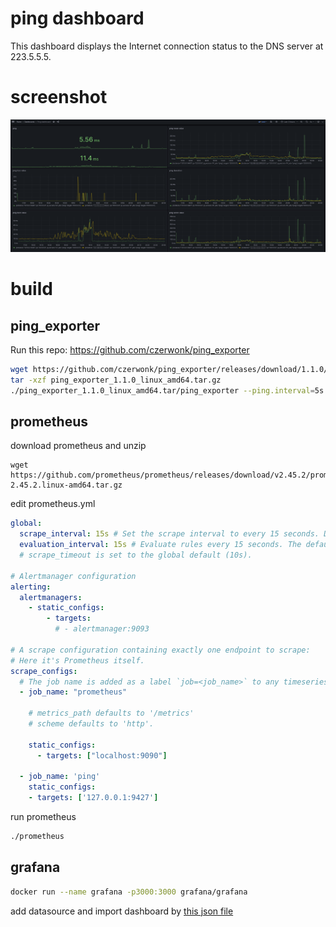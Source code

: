 # ping dashboard
This dashboard displays the Internet connection status to the DNS server at 223.5.5.5.

# screenshot

![](./2024-01-10_20-42.png)



# build
## ping_exporter

Run this repo:   https://github.com/czerwonk/ping_exporter 
```bash
wget https://github.com/czerwonk/ping_exporter/releases/download/1.1.0/ping_exporter_1.1.0_linux_amd64.tar.gz
tar -xzf ping_exporter_1.1.0_linux_amd64.tar.gz
./ping_exporter_1.1.0_linux_amd64.tar/ping_exporter --ping.interval=5s 223.5.5.5
```

## prometheus

download prometheus and unzip
```
wget https://github.com/prometheus/prometheus/releases/download/v2.45.2/prometheus-2.45.2.linux-amd64.tar.gz
```


edit prometheus.yml
```yaml
global:
  scrape_interval: 15s # Set the scrape interval to every 15 seconds. Default is every 1 minute.
  evaluation_interval: 15s # Evaluate rules every 15 seconds. The default is every 1 minute.
  # scrape_timeout is set to the global default (10s).

# Alertmanager configuration
alerting:
  alertmanagers:
    - static_configs:
        - targets:
          # - alertmanager:9093

# A scrape configuration containing exactly one endpoint to scrape:
# Here it's Prometheus itself.
scrape_configs:
  # The job name is added as a label `job=<job_name>` to any timeseries scraped from this config.
  - job_name: "prometheus"

    # metrics_path defaults to '/metrics'
    # scheme defaults to 'http'.

    static_configs:
      - targets: ["localhost:9090"]

  - job_name: 'ping'
    static_configs:
    - targets: ['127.0.0.1:9427']

```

run prometheus
```bash
./prometheus
```


## grafana

```bash
docker run --name grafana -p3000:3000 grafana/grafana
```

add datasource and import dashboard by [this json file](./grafana.json)